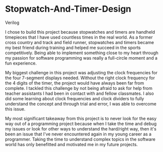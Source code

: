 # Stopwatch-And-Timer-Design
Verilog

I chose to build this project because stopwatches and timers are handheld timepieces that I have used countless times in the real world. As a former cross country and track and field runner, stopwatches and timers became my best friend during training and helped me succeed in the sports competitively. Being able to implement something close to my heart through my passion for software programming was really a full-circle moment and a fun experience.

My biggest challenge in this project was adjusting the clock frequencies for the four 7-segment displays needed. Without the right clock frequency for the 4 digits of the timer, the project would have always been far from complete. I tackled this challenge by not being afraid to ask for help from teacher assistants I had been in contact with and fellow classmates. I also did some learning about clock frequencies and clock dividers to fully understand the concept and through trial and error, I was able to overcome this issue.

My most significant takeaway from this project is to never look for the easy way out of a programming project because when I take the time and debug my issues or look for other ways to understand the hard/right way, then it's been an issue that I've never encountered again in my young career as a programmer. Taking the time to understand complex topics in the software world has only benefitted and motivated me in my future projects. 
